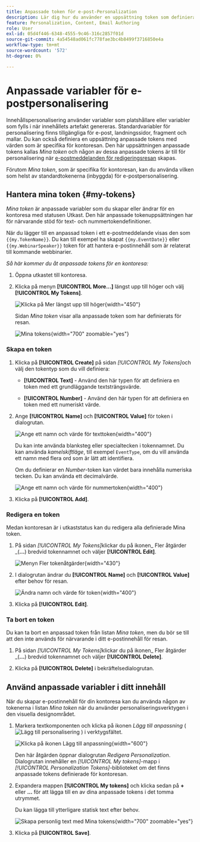 ```yaml
---
title: Anpassade token för e-post-Personalization
description: Lär dig hur du använder en uppsättning token som definierats för en kontoresa för att hantera personalisering i ditt e-postinnehåll.
feature: Personalization, Content, Email Authoring
role: User
exl-id: 05d4f446-6348-4555-9c46-316c2857f01d
source-git-commit: 4a54548ad061fc778fae3bc4b8499f3716850e4a
workflow-type: tm+mt
source-wordcount: '572'
ht-degree: 0%

---
```


# Anpassade variabler för e-postpersonalisering

Innehållspersonalisering använder variabler som platshållare eller variabler som fylls i när innehållets artefakt genereras. Standardvariabler för personalisering finns tillgängliga för e-post, landningssidor, fragment och mallar. Du kan också definiera en uppsättning anpassade tokens med värden som är specifika för kontoresan. Den här uppsättningen anpassade tokens kallas _Mina token_ och någon av dessa anpassade tokens är till för personalisering när [e-postmeddelanden för redigeringsresan](./email-authoring.md#content-authoring---personalization) skapas.

Förutom _Mina token_, som är specifika för kontoresan, kan du använda vilken som helst av standardtokenerna (inbyggda) för e-postpersonalisering.

## Hantera mina token {#my-tokens}

_Mina token_ är anpassade variabler som du skapar eller ändrar för en kontoresa med statusen Utkast. Den här anpassade tokenuppsättningen har för närvarande stöd för text- och nummertokendefinitioner.

När du lägger till en anpassad token i ett e-postmeddelande visas den som `{{my.TokenName}}`. Du kan till exempel ha skapat `{{my.EventDate}}` eller `{{my.WebinarSpeaker}}` token för att hantera e-postinnehåll som är relaterat till kommande webbinarier.

_Så här kommer du åt anpassade tokens för en kontoresa:_

1. Öppna utkastet till kontoresa.

1. Klicka på menyn **[!UICONTROL More...]** längst upp till höger och välj **[!UICONTROL My Tokens]**.

   ![Klicka på Mer längst upp till höger](../journeys/assets/account-journey-draft-more-menu.png){width="450"}

   Sidan _Mina token_ visar alla anpassade token som har definierats för resan.

   ![Mina tokens](./assets/my-tokens-list-page.png){width="700" zoomable="yes"}

### Skapa en token

1. Klicka på **[!UICONTROL Create]** på sidan _[!UICONTROL My Tokens]_&#x200B;och välj den tokentyp som du vill definiera:

   * **[!UICONTROL Text]** - Använd den här typen för att definiera en token med ett grundläggande textsträngsvärde.

   * **[!UICONTROL Number]** - Använd den här typen för att definiera en token med ett numeriskt värde.

1. Ange **[!UICONTROL Name]** och **[!UICONTROL Value]** för token i dialogrutan.

   ![Ange ett namn och värde för texttoken](./assets/my-tokens-create-text-token-dialog.png){width="400"}

   Du kan inte använda blanksteg eller specialtecken i tokennamnet. Du kan använda _kamelskiftläge_, till exempel `EventType`, om du vill använda ett namn med flera ord som är lätt att identifiera.

   Om du definierar en _Number_-token kan värdet bara innehålla numeriska tecken. Du kan använda ett decimalvärde.

   ![Ange ett namn och värde för nummertoken](./assets/my-tokens-create-number-token-dialog.png){width="400"}

1. Klicka på **[!UICONTROL Add]**.

### Redigera en token

Medan kontoresan är i utkaststatus kan du redigera alla definierade Mina token.

1. På sidan _[!UICONTROL My Tokens]_&#x200B;klickar du på ikonen_ Fler åtgärder _(**...**) bredvid tokennamnet och väljer **[!UICONTROL Edit]**.

   ![Menyn Fler tokenåtgärder](./assets/my-tokens-more-actions.png){width="430"}

1. I dialogrutan ändrar du **[!UICONTROL Name]** och **[!UICONTROL Value]** efter behov för resan.

   ![Ändra namn och värde för token](./assets/my-tokens-edit-text-token-dialog.png){width="400"}

1. Klicka på **[!UICONTROL Edit]**.

### Ta bort en token

Du kan ta bort en anpassad token från listan _Mina token_, men du bör se till att den inte används för närvarande i ditt e-postinnehåll för resan.

1. På sidan _[!UICONTROL My Tokens]_&#x200B;klickar du på ikonen_ Fler åtgärder _(**...**) bredvid tokennamnet och väljer **[!UICONTROL Delete]**.

1. Klicka på **[!UICONTROL Delete]** i bekräftelsedialogrutan.

## Använd anpassade variabler i ditt innehåll

När du skapar e-postinnehåll för din kontoresa kan du använda någon av tokenerna i listan _Mina token_ när du använder personaliseringsverktygen i den visuella designområdet.

1. Markera textkomponenten och klicka på ikonen _Lägg till anpassning_ ( ![Lägg till personalisering ](../../assets/do-not-localize/icon-personalization-field.svg) ) i verktygsfältet.

   ![Klicka på ikonen Lägg till anpassning](./assets/email-personalize-text.png){width="600"}

   Den här åtgärden öppnar dialogrutan _Redigera Personalization_. Dialogrutan innehåller en _[!UICONTROL My tokens]_-mapp i&#x200B;_[!UICONTROL Personalization Tokens]_-biblioteket om det finns anpassade tokens definierade för kontoresan.

1. Expandera mappen **[!UICONTROL My tokens]** och klicka sedan på **+** eller **...** för att lägga till en av dina anpassade tokens i det tomma utrymmet.

   Du kan lägga till ytterligare statisk text efter behov.

   ![Skapa personlig text med Mina tokens](./assets/personalization-edit-dialog-my-tokens.png){width="700" zoomable="yes"}

1. Klicka på **[!UICONTROL Save]**.

